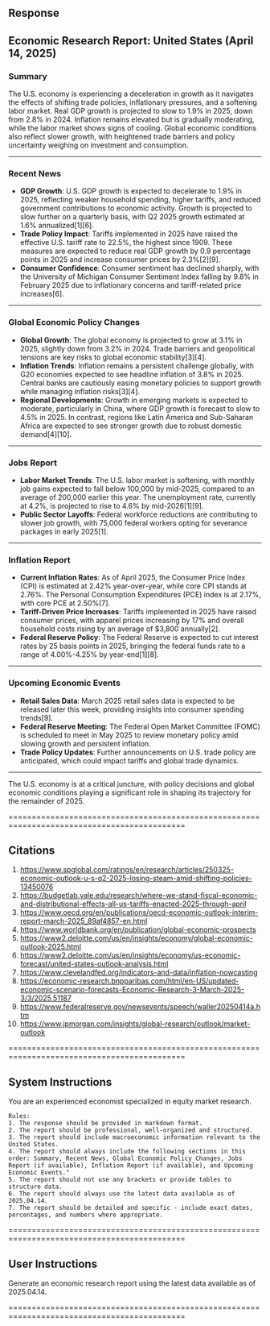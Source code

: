 ## Response

## Economic Research Report: United States (April 14, 2025)

### Summary
The U.S. economy is experiencing a deceleration in growth as it navigates the effects of shifting trade policies, inflationary pressures, and a softening labor market. Real GDP growth is projected to slow to 1.9% in 2025, down from 2.8% in 2024. Inflation remains elevated but is gradually moderating, while the labor market shows signs of cooling. Global economic conditions also reflect slower growth, with heightened trade barriers and policy uncertainty weighing on investment and consumption.

---

### Recent News
- **GDP Growth**: U.S. GDP growth is expected to decelerate to 1.9% in 2025, reflecting weaker household spending, higher tariffs, and reduced government contributions to economic activity. Growth is projected to slow further on a quarterly basis, with Q2 2025 growth estimated at 1.6% annualized[1][6].
- **Trade Policy Impact**: Tariffs implemented in 2025 have raised the effective U.S. tariff rate to 22.5%, the highest since 1909. These measures are expected to reduce real GDP growth by 0.9 percentage points in 2025 and increase consumer prices by 2.3%[2][9].
- **Consumer Confidence**: Consumer sentiment has declined sharply, with the University of Michigan Consumer Sentiment Index falling by 9.8% in February 2025 due to inflationary concerns and tariff-related price increases[6].

---

### Global Economic Policy Changes
- **Global Growth**: The global economy is projected to grow at 3.1% in 2025, slightly down from 3.2% in 2024. Trade barriers and geopolitical tensions are key risks to global economic stability[3][4].
- **Inflation Trends**: Inflation remains a persistent challenge globally, with G20 economies expected to see headline inflation of 3.8% in 2025. Central banks are cautiously easing monetary policies to support growth while managing inflation risks[3][4].
- **Regional Developments**: Growth in emerging markets is expected to moderate, particularly in China, where GDP growth is forecast to slow to 4.5% in 2025. In contrast, regions like Latin America and Sub-Saharan Africa are expected to see stronger growth due to robust domestic demand[4][10].

---

### Jobs Report
- **Labor Market Trends**: The U.S. labor market is softening, with monthly job gains expected to fall below 100,000 by mid-2025, compared to an average of 200,000 earlier this year. The unemployment rate, currently at 4.2%, is projected to rise to 4.6% by mid-2026[1][9].
- **Public Sector Layoffs**: Federal workforce reductions are contributing to slower job growth, with 75,000 federal workers opting for severance packages in early 2025[1].

---

### Inflation Report
- **Current Inflation Rates**: As of April 2025, the Consumer Price Index (CPI) is estimated at 2.42% year-over-year, while core CPI stands at 2.76%. The Personal Consumption Expenditures (PCE) index is at 2.17%, with core PCE at 2.50%[7].
- **Tariff-Driven Price Increases**: Tariffs implemented in 2025 have raised consumer prices, with apparel prices increasing by 17% and overall household costs rising by an average of $3,800 annually[2].
- **Federal Reserve Policy**: The Federal Reserve is expected to cut interest rates by 25 basis points in 2025, bringing the federal funds rate to a range of 4.00%-4.25% by year-end[1][8].

---

### Upcoming Economic Events
- **Retail Sales Data**: March 2025 retail sales data is expected to be released later this week, providing insights into consumer spending trends[9].
- **Federal Reserve Meeting**: The Federal Open Market Committee (FOMC) is scheduled to meet in May 2025 to review monetary policy amid slowing growth and persistent inflation.
- **Trade Policy Updates**: Further announcements on U.S. trade policy are anticipated, which could impact tariffs and global trade dynamics.

---

The U.S. economy is at a critical juncture, with policy decisions and global economic conditions playing a significant role in shaping its trajectory for the remainder of 2025.

============================================================================================

## Citations

1. https://www.spglobal.com/ratings/en/research/articles/250325-economic-outlook-u-s-q2-2025-losing-steam-amid-shifting-policies-13450076
2. https://budgetlab.yale.edu/research/where-we-stand-fiscal-economic-and-distributional-effects-all-us-tariffs-enacted-2025-through-april
3. https://www.oecd.org/en/publications/oecd-economic-outlook-interim-report-march-2025_89af4857-en.html
4. https://www.worldbank.org/en/publication/global-economic-prospects
5. https://www2.deloitte.com/us/en/insights/economy/global-economic-outlook-2025.html
6. https://www2.deloitte.com/us/en/insights/economy/us-economic-forecast/united-states-outlook-analysis.html
7. https://www.clevelandfed.org/indicators-and-data/inflation-nowcasting
8. https://economic-research.bnpparibas.com/html/en-US/updated-economic-scenario-forecasts-Economic-Research-3-March-2025-3/3/2025,51187
9. https://www.federalreserve.gov/newsevents/speech/waller20250414a.htm
10. https://www.jpmorgan.com/insights/global-research/outlook/market-outlook

============================================================================================

## System Instructions

You are an experienced economist specialized in equity market research.

    Rules:
    1. The response should be provided in markdown format.
    2. The report should be professional, well-organized and structured.
    3. The report should include macroeconomic information relevant to the United States.
    4. The report should always include the following sections in this order: Summary, Recent News, Global Economic Policy Changes, Jobs Report (if available), Inflation Report (if available), and Upcoming Economic Events."
    5. The report should not use any brackets or provide tables to structure data.
    6. The report should always use the latest data available as of 2025.04.14.
    7. The report should be detailed and specific - include exact dates, percentages, and numbers where appropriate.

============================================================================================

## User Instructions

Generate an economic research report using the latest data available as of 2025.04.14.

============================================================================================

